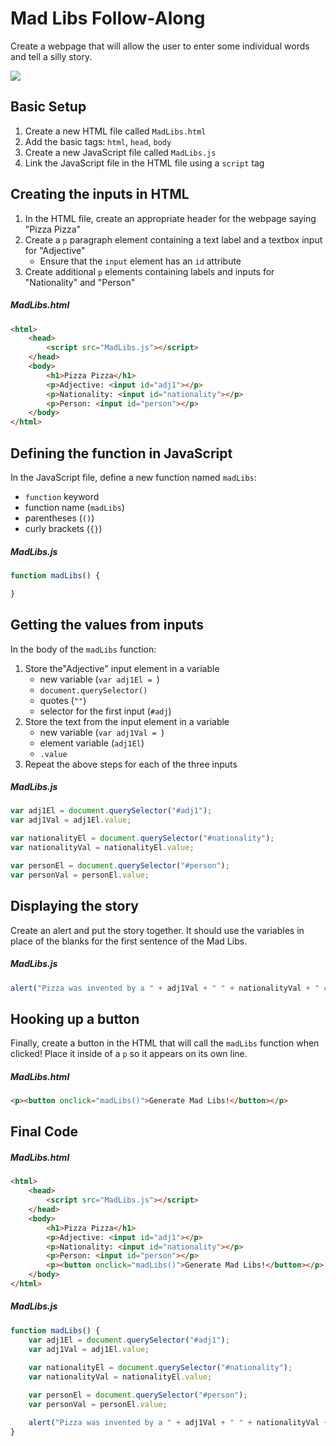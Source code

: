 # Mad Libs Follow-Along
Create a webpage that will allow the user to enter some individual words and tell a silly story.

![](https://i.imgur.com/L0Yd6g4.png)

## Basic Setup
1. Create a new HTML file called `MadLibs.html`
1. Add the basic tags: `html`, `head`, `body`
1. Create a new JavaScript file called `MadLibs.js`
1. Link the JavaScript file in the HTML file using a `script` tag

## Creating the inputs in HTML
1. In the HTML file, create an appropriate header for the webpage saying "Pizza Pizza"
1. Create a `p` paragraph element containing a text label and a textbox input for "Adjective"
    - Ensure that the `input` element has an `id` attribute
1. Create additional `p` elements containing labels and inputs for "Nationality" and "Person"

##### MadLibs.html
```html
<html>
    <head>
        <script src="MadLibs.js"></script>
    </head>
    <body>
        <h1>Pizza Pizza</h1>
        <p>Adjective: <input id="adj1"></p>
        <p>Nationality: <input id="nationality"></p>
        <p>Person: <input id="person"></p>
    </body>
</html>
```

## Defining the function in JavaScript
In the JavaScript file, define a new function named `madLibs`:
- `function` keyword
- function name (`madLibs`)
- parentheses (`()`)
- curly brackets (`{}`)

##### MadLibs.js
```js
function madLibs() {

}
```

## Getting the values from inputs
In the body of the `madLibs` function:

1. Store the"Adjective" input element in a variable
    - new variable (`var adj1El = `)
    - `document.querySelector()`
    - quotes (`""`)
    - selector for the first input (`#adj`)
1. Store the text from the input element in a variable
    - new variable (`var adj1Val = `)
    - element variable (`adj1El`)
    - `.value`
1. Repeat the above steps for each of the three inputs

##### MadLibs.js
```js
var adj1El = document.querySelector("#adj1");
var adj1Val = adj1El.value;

var nationalityEl = document.querySelector("#nationality");
var nationalityVal = nationalityEl.value;

var personEl = document.querySelector("#person");
var personVal = personEl.value;
```

## Displaying the story
Create an alert and put the story together. It should use the variables in place of the blanks for the first sentence of the Mad Libs.

##### MadLibs.js
```js
alert("Pizza was invented by a " + adj1Val + " " + nationalityVal + " chef named " + personVal + ".");
```

## Hooking up a button
Finally, create a button in the HTML that will call the `madLibs` function when clicked! Place it inside of a `p` so it appears on its own line.

##### MadLibs.html
```html
<p><button onclick="madLibs()">Generate Mad Libs!</button></p>
```

## Final Code
##### MadLibs.html
```html
<html>
    <head>
        <script src="MadLibs.js"></script>
    </head>
    <body>
        <h1>Pizza Pizza</h1>
        <p>Adjective: <input id="adj1"></p>
        <p>Nationality: <input id="nationality"></p>
        <p>Person: <input id="person"></p>
        <p><button onclick="madLibs()">Generate Mad Libs!</button></p>
    </body>
</html>
```

##### MadLibs.js
```js
function madLibs() {
    var adj1El = document.querySelector("#adj1");
    var adj1Val = adj1El.value;
    
    var nationalityEl = document.querySelector("#nationality");
    var nationalityVal = nationalityEl.value;

    var personEl = document.querySelector("#person");
    var personVal = personEl.value;

    alert("Pizza was invented by a " + adj1Val + " " + nationalityVal + " chef named " + personVal + ".");
}
```